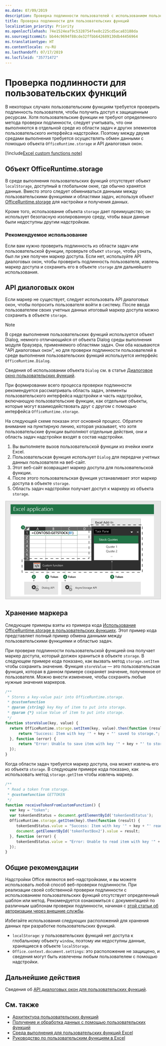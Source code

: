 ```yaml
---
ms.date: 07/09/2019
description: Проверка подлинности пользователей с использованием пользовательских функций в Excel.
title: Проверка подлинности для пользовательских функций
localization_priority: Priority
ms.openlocfilehash: 74e1524eaf9c5328754fee8c225cd5aca83188da
ms.sourcegitcommit: bb44c9694f88cde32ffbb642689130db44456964
ms.translationtype: HT
ms.contentlocale: ru-RU
ms.lasthandoff: 07/17/2019
ms.locfileid: "35771472"
---
```

# <a name="authentication-for-custom-functions"></a>Проверка подлинности для пользовательских функций

В некоторых случаях пользовательским функциям требуется проверить подлинность пользователя, чтобы получить доступ к защищенным ресурсам. Хотя пользовательские функции не требуют определенного метода проверки подлинности, следует учитывать, что они выполняются в отдельной среде из области задач и других элементов пользовательского интерфейса надстройки. Поэтому между двумя средами выполнения требуется осуществлять обмен данными с помощью объекта `OfficeRuntime.storage` и API диалоговых окон.

[!include[Excel custom functions note](../includes/excel-custom-functions-note.md)]

## <a name="officeruntimestorage-object"></a>Объект OfficeRuntime.storage

В среде выполнения пользовательских функций отсутствует объект `localStorage`, доступный в глобальном окне, где обычно хранятся данные. Вместо этого следует обмениваться данными между пользовательскими функциями и областями задач, используя объект [OfficeRuntime.storage](/javascript/api/office-runtime/officeruntime.storage) для настройки и получения данных.

Кроме того, использование объекта `storage` дает преимущество; он использует безопасную изолированную среду, чтобы ваши данные были недоступны другим надстройкам.

### <a name="suggested-usage"></a>Рекомендуемое использование

Если вам нужно проверить подлинность из области задач или пользовательской функции, проверьте объект `storage`, чтобы узнать, был ли уже получен маркер доступа. Если нет, используйте API диалоговых окон, чтобы проверить подлинность пользователя, извлечь маркер доступа и сохранить его в объекте `storage` для дальнейшего использования.

## <a name="dialog-api"></a>API диалоговых окон

Если маркер не существует, следует использовать API диалоговых окон, чтобы попросить пользователя войти в систему. После ввода пользователем своих учетных данных итоговый маркер доступа можно сохранить в объекте `storage`.

> [!NOTE]
> В среде выполнения пользовательских функций используется объект Dialog, немного отличающийся от объекта Dialog среды выполнения модуля браузера, применяемого областями задач. Они оба называются "API диалоговых окон", но для проверки подлинности пользователей в среде выполнения пользовательских функций используется интерфейс `OfficeRuntime.Dialog`.

Сведения об использовании объекта `Dialog` см. в статье [Диалоговое окно пользовательских функций](/office/dev/add-ins/excel/custom-functions-dialog).

При формировании всего процесса проверки подлинности рекомендуется рассматривать область задач, элементы пользовательского интерфейса надстройки и часть надстройки, включающую пользовательские функции, как отдельные объекты, которые могут взаимодействовать друг с другом с помощью интерфейса `OfficeRuntime.storage`.

На следующей схеме показан этот основной процесс. Обратите внимание на пунктирную линию, которая указывает, что хотя пользовательские функции выполняют отдельные действия, они и область задач надстройки входят в состав надстройки.

1. Вы выполняете вызов пользовательской функции из ячейки книги Excel.
2. Пользовательская функция использует `Dialog` для передачи учетных данных пользователя на веб-сайт.
3. Этот веб-сайт возвращает маркер доступа для пользовательской функции.
4. После этого пользовательская функция устанавливает этот маркер доступа в объекте `storage`.
5. Область задач надстройки получает доступ к маркеру из объекта `storage`.

![Схема пользовательской функции, использующей API диалоговых окон для получения маркера доступа, с последующим предоставлением маркера для области задач с помощью API OfficeRuntime.storage. ](../images/authentication-diagram.png "Схема проверки подлинности.")

## <a name="storing-the-token"></a>Хранение маркера

Следующие примеры взяты из примера кода [Использование OfficeRuntime.storage в пользовательских функциях](https://github.com/OfficeDev/PnP-OfficeAddins/tree/master/Excel-custom-functions/AsyncStorage). Этот пример кода представляет полный пример обмена данными между пользовательскими функциями и областью задач.

При проверке подлинности пользовательской функцией она получает маркер доступа, который должен храниться в объекте `storage`. В следующем примере кода показано, как вызвать метод `storage.setItem` чтобы сохранить значение. Функция `storeValue` — это пользовательская функция, которая в данном примере сохраняет значение, полученное от пользователя. Можно внести изменение, чтобы сохранять любые нужные значения маркеров.

```js
/**
 * Stores a key-value pair into OfficeRuntime.storage.
 * @customfunction
 * @param {string} key Key of item to put into storage.
 * @param {*} value Value of item to put into storage.
 */
function storeValue(key, value) {
  return OfficeRuntime.storage.setItem(key, value).then(function (result) {
      return "Success: Item with key '" + key + "' saved to storage.";
  }, function (error) {
      return "Error: Unable to save item with key '" + key + "' to storage. " + error;
  });
}
```

Когда области задач требуется маркер доступа, она может извлечь его из объекта `storage`. В следующем примере кода показано, как использовать метод `storage.getItem` чтобы извлечь маркер.

```js
/**
 * Read a token from storage.
 * @customfunction GETTOKEN
 */
function receiveTokenFromCustomFunction() {
  var key = "token";
  var tokenSendStatus = document.getElementById('tokenSendStatus');
  OfficeRuntime.storage.getItem(key).then(function (result) {
     tokenSendStatus.value = "Success: Item with key '" + key + "' read from storage.";
     document.getElementById('tokenTextBox2').value = result;
  }, function (error) {
     tokenSendStatus.value = "Error: Unable to read item with key '" + key + "' from storage. " + error;
  });
}
```

## <a name="general-guidance"></a>Общие рекомендации

Надстройки Office являются веб-надстройками, и вы можете использовать любой способ веб-проверки подлинности. При реализации своей собственной проверки подлинности с использованием пользовательских функций отсутствует определенный шаблон или метод. Рекомендуется ознакомиться с документацией по различным шаблонам проверки подлинности, начиная с [этой статьи об авторизации через внешние службы](/office/dev/add-ins/develop/auth-external-add-ins?view=office-js).  

Избегайте использования следующих расположений для хранения данных при разработке пользовательских функций.  

- `localStorage`: у пользовательских функций нет доступа к глобальному объекту `window`, поэтому им недоступны данные, хранящиеся в объекте `localStorage`.
- `Office.context.document.settings`: это расположение не защищено, и сведения могут быть извлечены любым пользователем с помощью надстройки.

## <a name="next-steps"></a>Дальнейшие действия
Сведения об [API диалоговых окон для пользовательских функций](custom-functions-dialog.md).

## <a name="see-also"></a>См. также

* [Архитектура пользовательских функций](custom-functions-architecture.md)
* [Получение и обработка данных с помощью пользовательских функций](custom-functions-web-reqs.md)
* [Среда выполнения для пользовательских функций Excel](custom-functions-runtime.md)
* [Руководство по пользовательским функциям в Excel](excel-tutorial-custom-functions.md)
